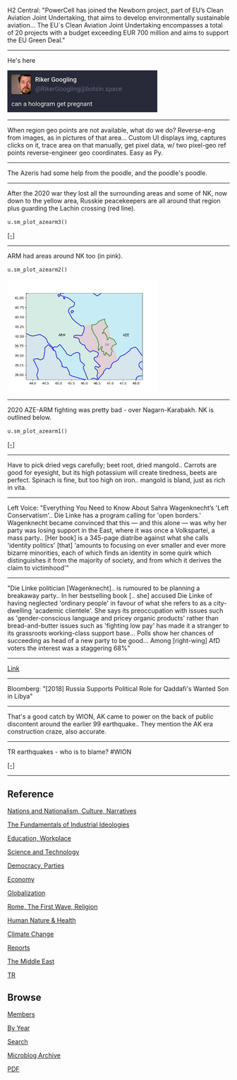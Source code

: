 
H2 Central: "PowerCell has joined the Newborn project, part of EU’s
Clean Aviation Joint Undertaking, that aims to develop environmentally
sustainable aviation... The EU´s Clean Aviation Joint Undertaking
encompasses a total of 20 projects with a budget exceeding EUR 700
million and aims to support the EU Green Deal."

---

He's here

<img width='340' src='mbl/2023/riker1_toot.jpg'/> 

---

When region geo points are not available, what do we do? Reverse-eng
from images, as in pictures of that area... Custom UI displays img,
captures clicks on it, trace area on that manually, get pixel data, w/
two pixel-geo ref points reverse-engineer geo coordinates. Easy as Py.

---

The Azeris had some  help from the poodle, and the poodle's poodle.

---

After the 2020 war they lost all the surrounding areas and some of NK,
now down to the yellow area, Russkie peacekeepers are all around that
region plus guarding the Lachin crossing (red line).

```python
u.sm_plot_azearm3()
```

[[-]](mbl/2023/azearm3.jpg)

---

ARM had areas around NK too (in pink). 

```python
u.sm_plot_azearm2()
```

<img width='340' src='mbl/2023/azearm2.jpg'/> 

---

2020 AZE-ARM fighting was pretty bad - over Nagarn-Karabakh. NK is
outlined below.

```python
u.sm_plot_azearm1()
```

[[-]](mbl/2023/azearm1.jpg)

---

Have to pick dried vegs carefully; beet root, dried mangold.. Carrots
are good for eyesight, but its high potassium will create tiredness,
beets are perfect. Spinach is fine, but too high on iron.. mangold is
bland, just as rich in vita.

---

Left Voice: "Everything You Need to Know About Sahra Wagenknecht’s
'Left Conservatism'.. Die Linke has a program calling for 'open
borders.'  Wagenknecht became convinced that this — and this alone —
was why her party was losing support in the East, where it was once a
Volkspartei, a mass party.. [Her book] is a 345-page diatribe against
what she calls 'identity politics' [that] 'amounts to focusing on ever
smaller and ever more bizarre minorities, each of which finds an
identity in some quirk which distinguishes it from the majority of
society, and from which it derives the claim to victimhood'"

---

"Die Linke politician [Wagenknecht].. is rumoured to be planning a
breakaway party.. In her bestselling book [.. she] accused Die Linke
of having neglected 'ordinary people' in favour of what she refers to
as a city-dwelling 'academic clientele'. She says its preoccupation
with issues such as 'gender-conscious language and pricey organic
products' rather than bread-and-butter issues such as 'fighting low
pay' has made it a stranger to its grassroots working-class support
base... Polls show her chances of succeeding as head of a new party to
be good... Among [right-wing] AfD voters the interest was a staggering
68%"

---

[Link](2023/02/keiser-unrigged.html)

---

Bloomberg: "[2018] Russia Supports Political Role for Qaddafi's Wanted
Son in Libya"

---

That's a good catch by WION, AK came to power on the back of public
discontent around the earlier 99 earthquake.. They mention the AK era
construction craze, also accurate.

---

TR earthquakes - who is to blame? \#WION

[[-]](https://youtu.be/dA4LIcRpavQ?t=73)

---

## Reference

[Nations and Nationalism, Culture, Narratives](2013/02/nations-and-nationalism.html)

[The Fundamentals of Industrial Ideologies](2011/04/fundamentals-of-industrial-ideologies.html)

[Education, Workplace](2017/09/education-workplace.html)

[Science and Technology](2018/09/science-technology.html)

[Democracy, Parties](2016/11/democracy.html)

[Economy](2018/05/economy.html)

[Globalization](2018/09/globalization.html)

[Rome, The First Wave, Religion](2017/12/rome.html)

[Human Nature & Health](2020/07/human-nature.html)

[Climate Change](2018/12/climate.html)

[Reports](2019/05/reports.html)

[The Middle East](2019/07/middleeast.html)

[TR](../tr)

## Browse

[Members](2022/08/members.html)

[By Year](years.html)

[Search](search.html)

[Microblog Archive](mbl/index.html)

[PDF](https://drive.google.com/uc?export=view&id=1FSi-1MnqXVq_PVTEXzzflwN8-7h92N_R)
